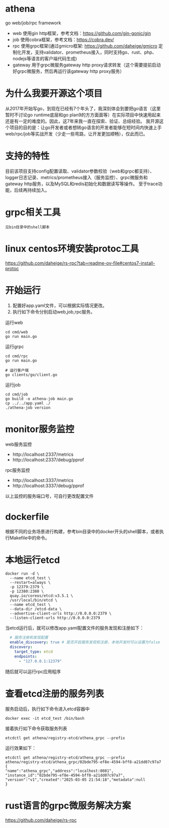 # athena
go web/job/rpc framework
- web 使用gin http框架，参考文档：https://github.com/gin-gonic/gin
- job 使用cobra框架，参考文档：https://cobra.dev/
- rpc 使用grpc框架(通过gmicro框架: https://github.com/daheige/gmicro 定制化开发，支持validator、prometheus接入，同时支持go、rust、php、nodejs等语言的客户端代码生成)
- gateway 用于grpc微服务gateway http proxy请求转发（这个需要提前启动好grpc微服务，然后再运行该gateway http proxy服务）

# 为什么我要开源这个项目
从2017年开始写go，到现在已经有7个年头了，我深刻体会到要把go语言（这里暂时不讨论go runtime底层和go plan9的方方面面等）在实际项目中快速用起来还是有一定的难度的。因此，这7年来我一直在探索、验证、总结经验。
我开源这个项目的目的是：让go开发者或者想转go语言的开发者能够在短时间内快速上手web/rpc/job等实战开发（少走一些弯路，让开发更加顺畅），仅此而已。

# 支持的特性
目前该项目支持config配置读取、validator参数校验（web和grpc都支持）、logger日志记录、metrics/prometheus接入（服务监控）、grpc微服务和gateway http服务，以及MySQL和redis初始化和数据读写等操作。
至于trace功能，后续再持续加入。

# grpc相关工具
    见bin目录中的shell脚本

# linux centos环境安装protoc工具
https://github.com/daheige/rs-rpc?tab=readme-ov-file#centos7-install-protoc

# 开始运行
1. 配置好app.yaml文件，可以根据实际情况更改。
2. 执行如下命令分别启动web,job,rpc服务。

运行web
```shell
cd cmd/web
go run main.go
```

运行grpc
```shell
cd cmd/rpc
go run main.go

# 运行客户端
go clients/go/client.go
```

运行job
```shell
cd cmd/job
go build -o athena-job main.go
cp ../../app.yaml ./
./athena-job version
```

# monitor服务监控
web服务监控
- http://localhost:2337/metrics
- http://localhost:2337/debug/pprof

rpc服务监控
- http://localhost:3337/metrics
- http://localhost:3337/debug/pprof

以上监控的服务端口号，可自行更改配置文件

# dockerfile
根据不同的业务场景进行构建，参考bin目录中的docker开头的shell脚本，或者执行Makefile中的命令。

# 本地运行etcd
```shell
docker run -d \
  --name etcd_test \
  --restart=always \
  -p 12379:2379 \
  -p 12380:2380 \
  quay.io/coreos/etcd:v3.5.1 \
  /usr/local/bin/etcd \
  --name etcd_test \
  --data-dir /etcd-data \
  --advertise-client-urls http://0.0.0.0:2379 \
  --listen-client-urls http://0.0.0.0:2379
```
当etcd运行后，就可以修改app.yaml配置文件的服务发现和注册如下：
```yaml
  # 服务注册和发现配置
  enable_discovery: true # 是否开启服务发现和注册，本地开发时可以设置为false
  discovery:
    target_type: etcd
    endpoints:
      - "127.0.0.1:12379"
```
随后就可以运行rpc应用程序

# 查看etcd注册的服务列表
服务启动后，执行如下命令进入etcd容器中
```shell
docker exec -it etcd_test /bin/bash
```
接着执行如下命令获取服务列表
```shell
etcdctl get athena/registry-etcd/athena_grpc --prefix
```
运行效果如下：
```
etcdctl get athena/registry-etcd/athena_grpc --prefix
athena/registry-etcd/athena_grpc/02bde795-ef8e-4594-bff8-a21dd07c97a7
{
"name":"athena_grpc","address":"localhost:8081",
"instance_id":"02bde795-ef8e-4594-bff8-a21dd07c97a7",
"version":"v1","created":"2025-03-05 21:54:18","metadata":null
}
```

# rust语言的grpc微服务解决方案
https://github.com/daheige/rs-rpc
